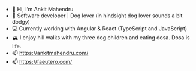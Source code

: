 - 👋 Hi, I’m Ankit Mahendru
- 📝 Software developer | Dog lover (in hindsight dog lover sounds a bit dodgy)
- 💻 Currently working with Angular & React (TypeScript and JavaScript)
- 🏔️ I enjoy hill walks with my three dog children and eating dosa. Dosa is life.
- 📫 https://ankitmahendru.com/
- 📫 https://faeutero.com/

<!---
mahendruankit/mahendruankit is a ✨ special ✨ repository because its `README.md` (this file) appears on your GitHub profile.
You can click the Preview link to take a look at your changes.
--->
